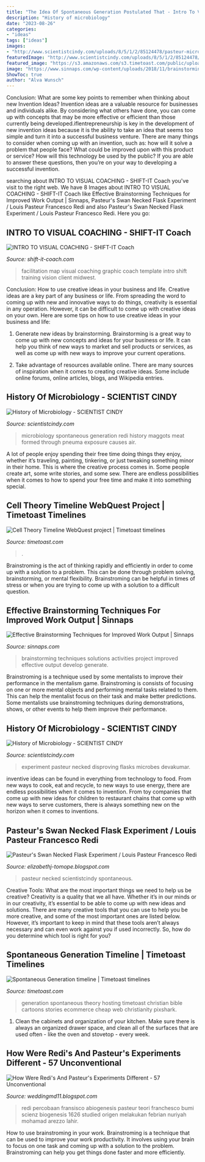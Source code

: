 ```yaml
---
title: "The Idea Of Spontaneous Generation Postulated That - Intro To Visual Coaching"
description: "History of microbiology"
date: "2023-08-26"
categories:
- "ideas"
tags: ["ideas"]
images:
- "http://www.scientistcindy.com/uploads/8/5/1/2/85124478/pasteur-microbe-proof-test-experiment-swan-neck-flask_1_orig.jpg"
featuredImage: "http://www.scientistcindy.com/uploads/8/5/1/2/85124478/editor/pasteur-microbe-proof-test-experiment_2.jpeg?1515300142"
featured_image: "https://s3.amazonaws.com/s3.timetoast.com/public/uploads/photo/9135309/image/9b6382c0d1e1fc7aea146505c55cab47"
image: "https://www.sinnaps.com/wp-content/uploads/2018/11/brainstorming-techniques.jpg"
ShowToc: true
author: "Alva Wunsch"
---
```



Conclusion: What are some key points to remember when thinking about new Invention Ideas?
Invention ideas are a valuable resource for businesses and individuals alike. By considering what others have done, you can come up with concepts that may be more effective or efficient than those currently being developed.iflentrepreneurship is key in the development of new invention ideas because it is the ability to take an idea that seems too simple and turn it into a successful business venture. There are many things to consider when coming up with an invention, such as: how will it solve a problem that people face? What could be improved upon with this product or service? How will this technology be used by the public? If you are able to answer these questions, then you’re on your way to developing a successful invention.

	

		
searching about INTRO TO VISUAL COACHING - SHIFT-IT Coach you've visit to the right web. We have 8 Images about INTRO TO VISUAL COACHING - SHIFT-IT Coach like Effective Brainstorming Techniques for Improved Work Output | Sinnaps, Pasteur&#039;s Swan Necked Flask Experiment / Louis Pasteur Francesco Redi and also Pasteur&#039;s Swan Necked Flask Experiment / Louis Pasteur Francesco Redi. Here you go:
		
    
## INTRO TO VISUAL COACHING - SHIFT-IT Coach

<img loading=lazy src="https://www.shift-it-coach.com/wp/wp-content/uploads/2010/11/midwest.jpg" onerror="this.onerror=null;this.src='https://tse3.mm.bing.net/th?id=OIP.3FKKRgHpum3YuGw4UB289wHaEA&amp;pid=15.1';" alt="INTRO TO VISUAL COACHING - SHIFT-IT Coach">

_Source: shift-it-coach.com_

>facilitation map visual coaching graphic coach template intro shift training vision client midwest. 

	

Conclusion: How to use creative ideas in your business and life.
Creative ideas are a key part of any business or life. From spreading the word to coming up with new and innovative ways to do things, creativity is essential in any operation. However, it can be difficult to come up with creative ideas on your own. Here are some tips on how to use creative ideas in your business and life: 
1) Generate new ideas by brainstorming. Brainstorming is a great way to come up with new concepts and ideas for your business or life. It can help you think of new ways to market and sell products or services, as well as come up with new ways to improve your current operations. 

2) Take advantage of resources available online. There are many sources of inspiration when it comes to creating creative ideas. Some include online forums, online articles, blogs, and Wikipedia entries.

    
## History Of Microbiology - SCIENTIST CINDY

<img loading=lazy src="https://www.scientistcindy.com/uploads/8/5/1/2/85124478/published/redi-experiment-6-1-orig_1.jpg?1536049442" onerror="this.onerror=null;this.src='https://tse2.mm.bing.net/th?id=OIP.wDJd6f51oY6Qdh5xzBcLFAAAAA&amp;pid=15.1';" alt="History of Microbiology - SCIENTIST CINDY">

_Source: scientistcindy.com_

>microbiology spontaneous generation redi history maggots meat formed through pneuma exposure causes air. 

	

A lot of people enjoy spending their free time doing things they enjoy, whether it’s traveling, painting, tinkering, or just tweaking something minor in their home. This is where the creative process comes in. Some people create art, some write stories, and some sew. There are endless possibilities when it comes to how to spend your free time and make it into something special.

    
## Cell Theory Timeline WebQuest Project | Timetoast Timelines

<img loading=lazy src="https://s3.amazonaws.com/s3.timetoast.com/public/uploads/photo/9135309/image/9b6382c0d1e1fc7aea146505c55cab47" onerror="this.onerror=null;this.src='https://tse3.mm.bing.net/th?id=OIP.MNVyjwUoIt3X7x_twQpn3wHaHq&amp;pid=15.1';" alt="Cell Theory Timeline WebQuest project | Timetoast timelines">

_Source: timetoast.com_

>. 

	

Brainstroming is the act of thinking rapidly and efficiently in order to come up with a solution to a problem. This can be done through problem solving, brainstorming, or mental flexibility. Brainstroming can be helpful in times of stress or when you are trying to come up with a solution to a difficult question.

    
## Effective Brainstorming Techniques For Improved Work Output | Sinnaps

<img loading=lazy src="https://www.sinnaps.com/wp-content/uploads/2018/11/brainstorming-techniques.jpg" onerror="this.onerror=null;this.src='https://tse3.mm.bing.net/th?id=OIP.ZMrzDO8F2xz-dGDVp2q4RwHaE8&amp;pid=15.1';" alt="Effective Brainstorming Techniques for Improved Work Output | Sinnaps">

_Source: sinnaps.com_

>brainstorming techniques solutions activities project improved effective output develop generate. 

	

Brainstroming is a technique used by some mentalists to improve their performance in the mentalism game. Brainstroming is consists of focusing on one or more mental objects and performing mental tasks related to them. This can help the mentalist focus on their task and make better predictions. Some mentalists use brainstroming techniques during demonstrations, shows, or other events to help them improve their performance.

    
## History Of Microbiology - SCIENTIST CINDY

<img loading=lazy src="http://www.scientistcindy.com/uploads/8/5/1/2/85124478/pasteur-microbe-proof-test-experiment-swan-neck-flask_1_orig.jpg" onerror="this.onerror=null;this.src='https://tse4.mm.bing.net/th?id=OIP.Q-Pcg1XvqcOo5ovrek9X1AHaEN&amp;pid=15.1';" alt="History of Microbiology - SCIENTIST CINDY">

_Source: scientistcindy.com_

>experiment pasteur necked disproving flasks microbes devakumar. 

	

inventive ideas can be found in everything from technology to food. From new ways to cook, eat and recycle, to new ways to use energy, there are endless possibilities when it comes to invention. From toy companies that come up with new ideas for children to restaurant chains that come up with new ways to serve customers, there is always something new on the horizon when it comes to inventions.

    
## Pasteur&#039;s Swan Necked Flask Experiment / Louis Pasteur Francesco Redi

<img loading=lazy src="http://www.scientistcindy.com/uploads/8/5/1/2/85124478/editor/pasteur-microbe-proof-test-experiment_2.jpeg?1515300142" onerror="this.onerror=null;this.src='https://tse2.mm.bing.net/th?id=OIP.Jh2vV3VyQyhW41dHLBKFHQAAAA&amp;pid=15.1';" alt="Pasteur&#039;s Swan Necked Flask Experiment / Louis Pasteur Francesco Redi">

_Source: elizabethj-tomope.blogspot.com_

>pasteur necked scientistcindy spontaneous. 

	

Creative Tools: What are the most important things we need to help us be creative?
Creativity is a quality that we all have. Whether it’s in our minds or in our creativity, it’s essential to be able to come up with new ideas and solutions. There are many creative tools that you can use to help you be more creative, and some of the most important ones are listed below. However, it’s important to keep in mind that these tools aren’t always necessary and can even work against you if used incorrectly. So, how do you determine which tool is right for you?

    
## Spontaneous Generation Timeline | Timetoast Timelines

<img loading=lazy src="https://s3.amazonaws.com/s3.timetoast.com/public/uploads/photos/7781368/spontaneousgeneration.jpg" onerror="this.onerror=null;this.src='https://tse1.mm.bing.net/th?id=OIP.DqvLUct7SlmESbSPKTxPsAHaHa&amp;pid=15.1';" alt="Spontaneous Generation timeline | Timetoast timelines">

_Source: timetoast.com_

>generation spontaneous theory hosting timetoast christian bible cartoons stories ecommerce cheap web christianity pixshark. 

	

1. Clean the cabinets and organization of your kitchen. Make sure there is always an organized drawer space, and clean all of the surfaces that are used often - like the oven and stovetop - every week.

    
## How Were Redi&#039;s And Pasteur&#039;s Experiments Different - 57 Unconventional

<img loading=lazy src="https://s3.amazonaws.com/s3.timetoast.com/public/uploads/photos/4690622/francesco_redi.png" onerror="this.onerror=null;this.src='https://tse3.mm.bing.net/th?id=OIP._de2Yi1LrdDqoIqxhH0ytgAAAA&amp;pid=15.1';" alt="How Were Redi&#039;s And Pasteur&#039;s Experiments Different - 57 Unconventional">

_Source: weddingmd11.blogspot.com_

>redi percobaan fransisco abiogenesis pasteur teori franchesco bumi scienz biogenesis 1626 studied origen melakukan febrian nuriyah mohamad arezzo lahir. 

	

How to use brainstroming in your work.
Brainstroming is a technique that can be used to improve your work productivity. It involves using your brain to focus on one task and coming up with a solution to the problem. Brainstroming can help you get things done faster and more efficiently.

